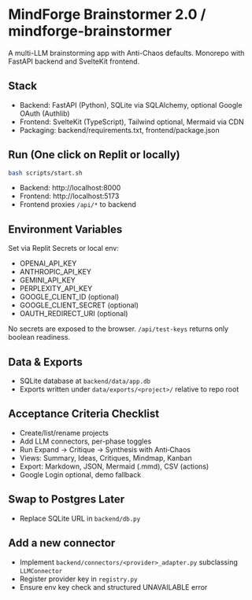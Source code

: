 # MindForge Brainstormer 2.0 / mindforge-brainstormer

A multi-LLM brainstorming app with Anti-Chaos defaults. Monorepo with FastAPI backend and SvelteKit frontend.

## Stack
- Backend: FastAPI (Python), SQLite via SQLAlchemy, optional Google OAuth (Authlib)
- Frontend: SvelteKit (TypeScript), Tailwind optional, Mermaid via CDN
- Packaging: backend/requirements.txt, frontend/package.json

## Run (One click on Replit or locally)

```bash
bash scripts/start.sh
```
- Backend: http://localhost:8000
- Frontend: http://localhost:5173
- Frontend proxies `/api/*` to backend

## Environment Variables
Set via Replit Secrets or local env:
- OPENAI_API_KEY
- ANTHROPIC_API_KEY
- GEMINI_API_KEY
- PERPLEXITY_API_KEY
- GOOGLE_CLIENT_ID (optional)
- GOOGLE_CLIENT_SECRET (optional)
- OAUTH_REDIRECT_URI (optional)

No secrets are exposed to the browser. `/api/test-keys` returns only boolean readiness.

## Data & Exports
- SQLite database at `backend/data/app.db`
- Exports written under `data/exports/<project>/` relative to repo root

## Acceptance Criteria Checklist
- Create/list/rename projects
- Add LLM connectors, per-phase toggles
- Run Expand → Critique → Synthesis with Anti‑Chaos
- Views: Summary, Ideas, Critiques, Mindmap, Kanban
- Export: Markdown, JSON, Mermaid (.mmd), CSV (actions)
- Google Login optional, demo fallback

## Swap to Postgres Later
- Replace SQLite URL in `backend/db.py`

## Add a new connector
- Implement `backend/connectors/<provider>_adapter.py` subclassing `LLMConnector`
- Register provider key in `registry.py`
- Ensure env key check and structured UNAVAILABLE error
